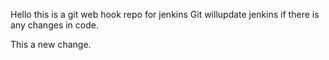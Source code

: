 Hello this is a git web hook repo for jenkins
Git willupdate jenkins if there is any changes in code.

This a new change.
